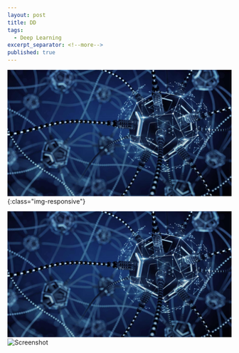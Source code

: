 ```yaml
---
layout: post
title: DD
tags:
  - Deep Learning
excerpt_separator: <!--more-->
published: true
---
```


![image-title-here](/assets/connected-artificial-neural-network-nodes_shutterstock_619552286_o1.jpg){:class="img-responsive"}

![connected-artificial-neural-network-nodes_shutterstock_619552286_o1.jpg](/assets/connected-artificial-neural-network-nodes_shutterstock_619552286_o1.jpg)
![Screenshot](assets/img/blog/hydejack-8.png)
